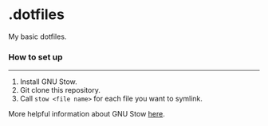 # .dotfiles
My basic dotfiles.

### How to set up
---
1. Install GNU Stow.
2. Git clone this repository.
3. Call ```stow <file name>``` for each file you want to symlink.

More helpful information about GNU Stow [here](https://www.jakewiesler.com/blog/managing-dotfiles).


